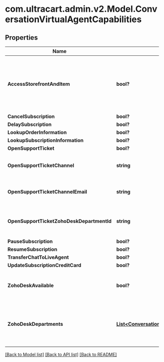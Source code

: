 # com.ultracart.admin.v2.Model.ConversationVirtualAgentCapabilities
## Properties

Name | Type | Description | Notes
------------ | ------------- | ------------- | -------------
**AccessStorefrontAndItem** | **bool?** | Permission flag to allow this Agent access to the storefront and item information. | [optional] 
**CancelSubscription** | **bool?** |  | [optional] 
**DelaySubscription** | **bool?** |  | [optional] 
**LookupOrderInformation** | **bool?** |  | [optional] 
**LookupSubscriptionInformation** | **bool?** |  | [optional] 
**OpenSupportTicket** | **bool?** |  | [optional] 
**OpenSupportTicketChannel** | **string** | Channel to use to open the support ticket | [optional] 
**OpenSupportTicketChannelEmail** | **string** | Email to send support ticket to | [optional] 
**OpenSupportTicketZohoDeskDepartmentId** | **string** | Department ID to open a Zoho Desk ticket for | [optional] 
**PauseSubscription** | **bool?** |  | [optional] 
**ResumeSubscription** | **bool?** |  | [optional] 
**TransferChatToLiveAgent** | **bool?** |  | [optional] 
**UpdateSubscriptionCreditCard** | **bool?** |  | [optional] 
**ZohoDeskAvailable** | **bool?** | True if Zoho Desk is connected to UltraCart | [optional] 
**ZohoDeskDepartments** | [**List&lt;ConversationVirtualAgentCapabilityZohoDeskDepartment&gt;**](ConversationVirtualAgentCapabilityZohoDeskDepartment.md) | Array of Zoho Desk Department if zoho desk is connected to UltraCart | [optional] 


[[Back to Model list]](../README.md#documentation-for-models) [[Back to API list]](../README.md#documentation-for-api-endpoints) [[Back to README]](../README.md)

